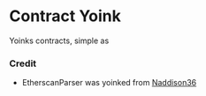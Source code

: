 # Contract Yoink

Yoinks contracts, simple as

### Credit
 - EtherscanParser was yoinked from [Naddison36](https://github.com/naddison36/sol2uml)
